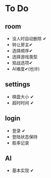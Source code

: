 # To Do

## room

- 没人时自动删除 ✔
- 转让房主✔
- 选择顺序✔
- 选择游戏类型
- 观战选项✔
- AI难度✔(也许)

## settings

- 棋盘大小 ✔
- 超时时间 ✔

## login

- 登录 ✔
- 登陆状态保持
- 胜率记录

## AI

- 基本实现 ✔
